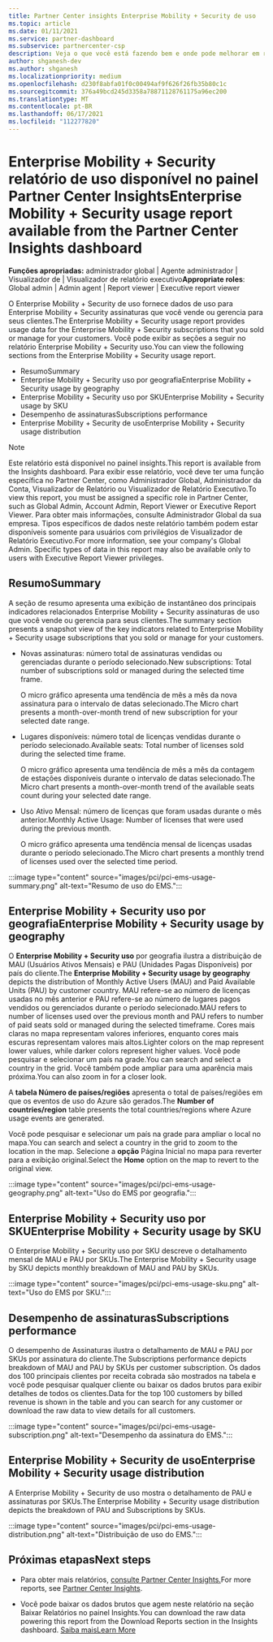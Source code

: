 ```yaml
---
title: Partner Center insights Enterprise Mobility + Security de uso
ms.topic: article
ms.date: 01/11/2021
ms.service: partner-dashboard
ms.subservice: partnercenter-csp
description: Veja o que você está fazendo bem e onde pode melhorar em relação ao uso Enterprise Mobility + Security assinaturas que você vende ou gerencia para seus clientes.
author: shganesh-dev
ms.author: shganesh
ms.localizationpriority: medium
ms.openlocfilehash: d230f8abfa01f0c00494af9f626f26fb35b80c1c
ms.sourcegitcommit: 376a49bcd245d3358a78871128761175a96ec200
ms.translationtype: MT
ms.contentlocale: pt-BR
ms.lasthandoff: 06/17/2021
ms.locfileid: "112277820"
---
```

# <a name="enterprise-mobility--security-usage-report-available-from-the-partner-center-insights-dashboard"></a><span data-ttu-id="96e13-103">Enterprise Mobility + Security relatório de uso disponível no painel Partner Center Insights</span><span class="sxs-lookup"><span data-stu-id="96e13-103">Enterprise Mobility + Security usage report available from the Partner Center Insights dashboard</span></span>

<span data-ttu-id="96e13-104">**Funções apropriadas:** administrador global | Agente administrador | Visualizador de | Visualizador de relatório executivo</span><span class="sxs-lookup"><span data-stu-id="96e13-104">**Appropriate roles**: Global admin | Admin agent | Report viewer | Executive report viewer</span></span>

<span data-ttu-id="96e13-105">O Enterprise Mobility + Security de uso fornece dados de uso para Enterprise Mobility + Security assinaturas que você vende ou gerencia para seus clientes.</span><span class="sxs-lookup"><span data-stu-id="96e13-105">The Enterprise Mobility + Security usage report provides usage data for the Enterprise Mobility + Security subscriptions that you sold or manage for your customers.</span></span> <span data-ttu-id="96e13-106">Você pode exibir as seções a seguir no relatório Enterprise Mobility + Security uso.</span><span class="sxs-lookup"><span data-stu-id="96e13-106">You can view the following sections from the Enterprise Mobility + Security usage report.</span></span>

- <span data-ttu-id="96e13-107">Resumo</span><span class="sxs-lookup"><span data-stu-id="96e13-107">Summary</span></span>
- <span data-ttu-id="96e13-108">Enterprise Mobility + Security uso por geografia</span><span class="sxs-lookup"><span data-stu-id="96e13-108">Enterprise Mobility + Security usage by geography</span></span>
- <span data-ttu-id="96e13-109">Enterprise Mobility + Security uso por SKU</span><span class="sxs-lookup"><span data-stu-id="96e13-109">Enterprise Mobility + Security usage by SKU</span></span>
- <span data-ttu-id="96e13-110">Desempenho de assinaturas</span><span class="sxs-lookup"><span data-stu-id="96e13-110">Subscriptions performance</span></span>
- <span data-ttu-id="96e13-111">Enterprise Mobility + Security de uso</span><span class="sxs-lookup"><span data-stu-id="96e13-111">Enterprise Mobility + Security usage distribution</span></span>

 > [!NOTE]
 > <span data-ttu-id="96e13-112">Este relatório está disponível no painel insights.</span><span class="sxs-lookup"><span data-stu-id="96e13-112">This report is available from the Insights dashboard.</span></span> <span data-ttu-id="96e13-113">Para exibir esse relatório, você deve ter uma função específica no Partner Center, como Administrador Global, Administrador da Conta, Visualizador de Relatório ou Visualizador de Relatório Executivo.</span><span class="sxs-lookup"><span data-stu-id="96e13-113">To view this report, you must be assigned a specific role in Partner Center, such as Global Admin, Account Admin, Report Viewer or Executive Report Viewer.</span></span> <span data-ttu-id="96e13-114">Para obter mais informações, consulte Administrador Global da sua empresa. Tipos específicos de dados neste relatório também podem estar disponíveis somente para usuários com privilégios de Visualizador de Relatório Executivo.</span><span class="sxs-lookup"><span data-stu-id="96e13-114">For more information, see your company's Global Admin. Specific types of data in this report may also be available only to users with Executive Report Viewer privileges.</span></span>

## <a name="summary"></a><span data-ttu-id="96e13-115">Resumo</span><span class="sxs-lookup"><span data-stu-id="96e13-115">Summary</span></span>

<span data-ttu-id="96e13-116">A seção de resumo apresenta uma exibição de instantâneo dos principais indicadores relacionados Enterprise Mobility + Security assinaturas de uso que você vende ou gerencia para seus clientes.</span><span class="sxs-lookup"><span data-stu-id="96e13-116">The summary section presents a snapshot view of the key indicators related to Enterprise Mobility + Security usage subscriptions that you sold or manage for your customers.</span></span> 

- <span data-ttu-id="96e13-117">Novas assinaturas: número total de assinaturas vendidas ou gerenciadas durante o período selecionado.</span><span class="sxs-lookup"><span data-stu-id="96e13-117">New subscriptions: Total number of subscriptions sold or managed during the selected time frame.</span></span>

   <span data-ttu-id="96e13-118">O micro gráfico apresenta uma tendência de mês a mês da nova assinatura para o intervalo de datas selecionado.</span><span class="sxs-lookup"><span data-stu-id="96e13-118">The Micro chart presents a month-over-month trend of new subscription for your selected date range.</span></span>

- <span data-ttu-id="96e13-119">Lugares disponíveis: número total de licenças vendidas durante o período selecionado.</span><span class="sxs-lookup"><span data-stu-id="96e13-119">Available seats: Total number of licenses sold during the selected time frame.</span></span>

   <span data-ttu-id="96e13-120">O micro gráfico apresenta uma tendência de mês a mês da contagem de estações disponíveis durante o intervalo de datas selecionado.</span><span class="sxs-lookup"><span data-stu-id="96e13-120">The Micro chart presents a month-over-month trend of the available seats count during your selected date range.</span></span>

- <span data-ttu-id="96e13-121">Uso Ativo Mensal: número de licenças que foram usadas durante o mês anterior.</span><span class="sxs-lookup"><span data-stu-id="96e13-121">Monthly Active Usage: Number of licenses that were used during the previous month.</span></span>

   <span data-ttu-id="96e13-122">O micro gráfico apresenta uma tendência mensal de licenças usadas durante o período selecionado.</span><span class="sxs-lookup"><span data-stu-id="96e13-122">The Micro chart presents a monthly trend of licenses used over the selected time period.</span></span>

:::image type="content" source="images/pci/pci-ems-usage-summary.png" alt-text="Resumo de uso do EMS.":::

## <a name="enterprise-mobility--security-usage-by-geography"></a><span data-ttu-id="96e13-124">Enterprise Mobility + Security uso por geografia</span><span class="sxs-lookup"><span data-stu-id="96e13-124">Enterprise Mobility + Security usage by geography</span></span>

<span data-ttu-id="96e13-125">O **Enterprise Mobility + Security uso** por geografia ilustra a distribuição de MAU (Usuários Ativos Mensais) e PAU (Unidades Pagas Disponíveis) por país do cliente.</span><span class="sxs-lookup"><span data-stu-id="96e13-125">The **Enterprise Mobility + Security usage by geography** depicts the distribution of Monthly Active Users (MAU) and Paid Available Units (PAU) by customer country.</span></span> <span data-ttu-id="96e13-126">MAU refere-se ao número de licenças usadas no mês anterior e PAU refere-se ao número de lugares pagos vendidos ou gerenciados durante o período selecionado.</span><span class="sxs-lookup"><span data-stu-id="96e13-126">MAU refers to number of licenses used over the previous month and PAU refers to number of paid seats sold or managed during the selected timeframe.</span></span> <span data-ttu-id="96e13-127">Cores mais claras no mapa representam valores inferiores, enquanto cores mais escuras representam valores mais altos.</span><span class="sxs-lookup"><span data-stu-id="96e13-127">Lighter colors on the map represent lower values, while darker colors represent higher values.</span></span> <span data-ttu-id="96e13-128">Você pode pesquisar e selecionar um país na grade.</span><span class="sxs-lookup"><span data-stu-id="96e13-128">You can search and select a country in the grid.</span></span> <span data-ttu-id="96e13-129">Você também pode ampliar para uma aparência mais próxima.</span><span class="sxs-lookup"><span data-stu-id="96e13-129">You can also zoom in for a closer look.</span></span>

<span data-ttu-id="96e13-130">A **tabela Número de países/regiões** apresenta o total de países/regiões em que os eventos de uso do Azure são gerados.</span><span class="sxs-lookup"><span data-stu-id="96e13-130">The **Number of countries/region** table presents the total countries/regions where Azure usage events are generated.</span></span>

<span data-ttu-id="96e13-131">Você pode pesquisar e selecionar um país na grade para ampliar o local no mapa.</span><span class="sxs-lookup"><span data-stu-id="96e13-131">You can search and select a country in the grid to zoom to the location in the map.</span></span> <span data-ttu-id="96e13-132">Selecione a **opção** Página Inicial no mapa para reverter para a exibição original.</span><span class="sxs-lookup"><span data-stu-id="96e13-132">Select the **Home** option on the map to revert to the original view.</span></span>

:::image type="content" source="images/pci/pci-ems-usage-geography.png" alt-text="Uso do EMS por geografia.":::

## <a name="enterprise-mobility--security-usage-by-sku"></a><span data-ttu-id="96e13-134">Enterprise Mobility + Security uso por SKU</span><span class="sxs-lookup"><span data-stu-id="96e13-134">Enterprise Mobility + Security usage by SKU</span></span>

<span data-ttu-id="96e13-135">O Enterprise Mobility + Security uso por SKU descreve o detalhamento mensal de MAU e PAU por SKUs.</span><span class="sxs-lookup"><span data-stu-id="96e13-135">The Enterprise Mobility + Security usage by SKU depicts monthly breakdown of MAU and PAU by SKUs.</span></span>

:::image type="content" source="images/pci/pci-ems-usage-sku.png" alt-text="Uso do EMS por SKU.":::

## <a name="subscriptions-performance"></a><span data-ttu-id="96e13-137">Desempenho de assinaturas</span><span class="sxs-lookup"><span data-stu-id="96e13-137">Subscriptions performance</span></span>

<span data-ttu-id="96e13-138">O desempenho de Assinaturas ilustra o detalhamento de MAU e PAU por SKUs por assinatura do cliente.</span><span class="sxs-lookup"><span data-stu-id="96e13-138">The Subscriptions performance depicts breakdown of MAU and PAU by SKUs per customer subscription.</span></span> <span data-ttu-id="96e13-139">Os dados dos 100 principais clientes por receita cobrada são mostrados na tabela e você pode pesquisar qualquer cliente ou baixar os dados brutos para exibir detalhes de todos os clientes.</span><span class="sxs-lookup"><span data-stu-id="96e13-139">Data for the top 100 customers by billed revenue is shown in the table and you can search for any customer or download the raw data to view details for all customers.</span></span>

:::image type="content" source="images/pci/pci-ems-usage-subscription.png" alt-text="Desempenho da assinatura do EMS.":::

## <a name="enterprise-mobility--security-usage-distribution"></a><span data-ttu-id="96e13-141">Enterprise Mobility + Security de uso</span><span class="sxs-lookup"><span data-stu-id="96e13-141">Enterprise Mobility + Security usage distribution</span></span>

<span data-ttu-id="96e13-142">A Enterprise Mobility + Security de uso mostra o detalhamento de PAU e assinaturas por SKUs.</span><span class="sxs-lookup"><span data-stu-id="96e13-142">The Enterprise Mobility + Security usage distribution depicts the breakdown of PAU and Subscriptions by SKUs.</span></span>

:::image type="content" source="images/pci/pci-ems-usage-distribution.png" alt-text="Distribuição de uso do EMS.":::

## <a name="next-steps"></a><span data-ttu-id="96e13-144">Próximas etapas</span><span class="sxs-lookup"><span data-stu-id="96e13-144">Next steps</span></span>

- <span data-ttu-id="96e13-145">Para obter mais relatórios, [consulte Partner Center Insights.](partner-center-insights.md)</span><span class="sxs-lookup"><span data-stu-id="96e13-145">For more reports, see [Partner Center Insights](partner-center-insights.md).</span></span>

- <span data-ttu-id="96e13-146">Você pode baixar os dados brutos que agem neste relatório na seção Baixar Relatórios no painel Insights.</span><span class="sxs-lookup"><span data-stu-id="96e13-146">You can download the raw data powering this report from the Download Reports section in the Insights dashboard.</span></span> [<span data-ttu-id="96e13-147">Saiba mais</span><span class="sxs-lookup"><span data-stu-id="96e13-147">Learn More</span></span>](pci-download-reports.md) 
